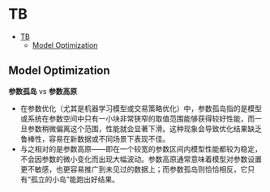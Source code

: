# TB

- [TB](#tb)
  - [Model Optimization](#model-optimization)

## Model Optimization

**参数孤岛** vs **参数高原**
- 在参数优化（尤其是机器学习模型或交易策略优化）中，参数孤岛指的是模型或系统在参数空间中只有一小块非常狭窄的取值范围能够获得较好性能，而一旦参数稍微偏离这个范围，性能就会显著下滑。这种现象会导致优化结果缺乏鲁棒性，容易在新数据或不同场景下表现不佳。 
- 与之相对的是参数高原——即在一个较宽的参数区间内模型性能都较为稳定，不会因参数的微小变化而出现大幅波动。参数高原通常意味着模型对参数设置更不敏感，也更容易推广到未见过的数据上；而参数孤岛则恰恰相反，它只有“孤立的小岛”能跑出好结果。